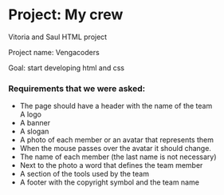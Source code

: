 # Project: My crew
<p>Vitoria and Saul HTML project<p>
<p>Project name: Vengacoders</p>
<p>Goal: start developing html and css</p>
<h3>Requirements that we were asked:</h3>
<ul>
  <li>The page should have a header with the name of the team</li>
  <zli>A logo</li>
  <li>A banner</li>
  <li>A slogan</li>
  <li>A photo of each member or an avatar that represents them</li>
  <li>When the mouse passes over the avatar it should change.</li>
  <li>The name of each member (the last name is not necessary)</li>
  <li>Next to the photo a word that defines the team member</li>
  <li>A section of the tools used by the team</li>
  <li>A footer with the copyright symbol and the team name</li>
</ul>

